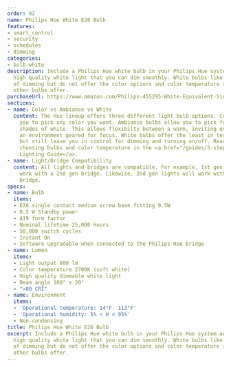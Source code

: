 ```yaml
---
order: 82
name: Philips Hue White E26 Bulb
features:
- smart_control
- security
- schedules
- dimming
categories:
- bulb-white
description: Include a Philips Hue white bulb in your Philips Hue system and experience
  high quality white light that you can dim smoothly. White bulbs like this are capable
  of dimming but do not offer the color options and color temperature settings that
  other bulbs offer.
purchaseUrl: https://www.amazon.com/Philips-455295-White-Equivalent-Single/dp/B01C5C9ZLK?tag=meethue-20
sections:
- name: Color vs Ambiance vs White
  content: The Hue lineup offers three different light bulb options. Color bulbs allow
    you to pick any color you want. Ambiance bulbs allow you to pick from many different
    shades of white. This allows flexibilty between a warm, inviting environment and
    an environment geared for focus. White bulbs offer the least in terms of features,
    but still leave you in control for dimming and turning on/off. Read more about
    choosing bulbs and color temperature in the <a href="/guides/3-steps-to-hue-the-guide-you-wish-you-had-read-first/">Hue
    Lighting Guide</a>.
- name: Light/Bridge Compatibility
  content: All lights and bridges are compatible. For example, 1st gen lights will
    work with a 2nd gen bridge. Likewise, 2nd gen lights will work with a 1st gen
    bridge.
specs:
- name: Bulb
  items:
  - E26 single contact medium screw base fitting 9.5W
  - 0.5 W Standby power
  - A19 form factor
  - Nominal lifetime 25,000 Hours
  - 50,000 switch cycles
  - Instant On
  - Software upgradable when connected to the Philips Hue bridge
- name: Lumen
  items:
  - Light output 800 lm
  - Color temperature 2700K (soft white)
  - High quality dimmable white light
  - Beam angle 180° ± 20°
  - ">80 CRI"
- name: Environment
  items:
  - 'Operational temperature: 14°F- 113°F'
  - 'Operational humidity: 5% < H < 95%'
  - Non-condensing
title: Philips Hue White E26 Bulb
excerpt: Include a Philips Hue white bulb in your Philips Hue system and experience
  high quality white light that you can dim smoothly. White bulbs like this are capable
  of dimming but do not offer the color options and color temperature settings that
  other bulbs offer.
---
```

